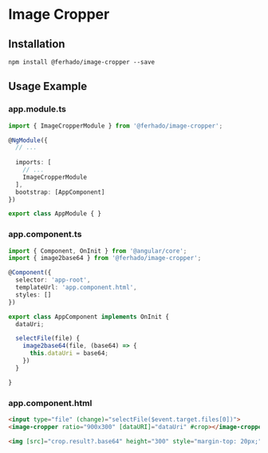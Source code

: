 <br>

# Image Cropper


## Installation
```
npm install @ferhado/image-cropper --save
```

## Usage Example

### app.module.ts
```ts
import { ImageCropperModule } from '@ferhado/image-cropper';

@NgModule({
  // ...
  
  imports: [
    // ...
    ImageCropperModule
  ],
  bootstrap: [AppComponent]
})

export class AppModule { }
```

### app.component.ts

```ts
import { Component, OnInit } from '@angular/core';
import { image2base64 } from '@ferhado/image-cropper';

@Component({
  selector: 'app-root',
  templateUrl: 'app.component.html',
  styles: []
})

export class AppComponent implements OnInit {
  dataUri;

  selectFile(file) {
    image2base64(file, (base64) => {
      this.dataUri = base64;
    })
  }

}
```

### app.component.html
```html
<input type="file" (change)="selectFile($event.target.files[0])">
<image-cropper ratio="900x300" [dataURI]="dataUri" #crop></image-cropper>

<img [src]="crop.result?.base64" height="300" style="margin-top: 20px;">

```
